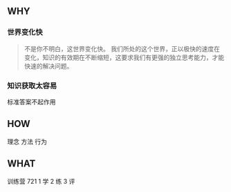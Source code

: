 

## WHY
### 世界变化快
>不是你不明白，这世界变化快。
我们所处的这个世界，正以极快的速度在变化，知识的有效期在不断缩短，这要求我们有更强的独立思考能力，才能快速的解决问题。

### 知识获取太容易
 标准答案不起作用

### 

## HOW
理念
方法
行为

## WHAT
训练营
721
1  学 2 练 3 评